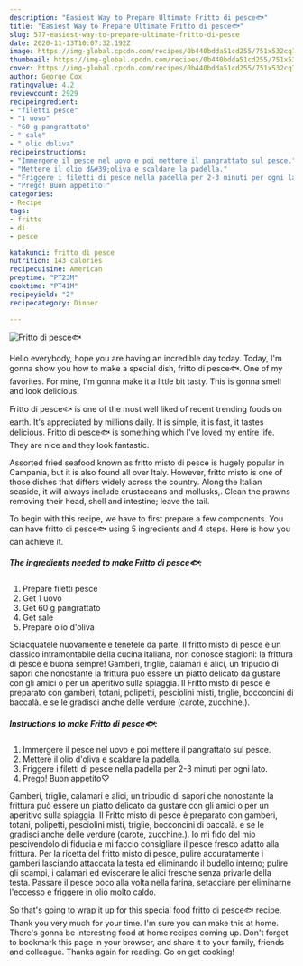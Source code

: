 ```yaml
---
description: "Easiest Way to Prepare Ultimate Fritto di pesce🐟"
title: "Easiest Way to Prepare Ultimate Fritto di pesce🐟"
slug: 577-easiest-way-to-prepare-ultimate-fritto-di-pesce
date: 2020-11-13T10:07:32.192Z
image: https://img-global.cpcdn.com/recipes/0b440bdda51cd255/751x532cq70/fritto-di-pesce🐟-recipe-main-photo.jpg
thumbnail: https://img-global.cpcdn.com/recipes/0b440bdda51cd255/751x532cq70/fritto-di-pesce🐟-recipe-main-photo.jpg
cover: https://img-global.cpcdn.com/recipes/0b440bdda51cd255/751x532cq70/fritto-di-pesce🐟-recipe-main-photo.jpg
author: George Cox
ratingvalue: 4.2
reviewcount: 2929
recipeingredient:
- "filetti pesce"
- "1 uovo"
- "60 g pangrattato"
- " sale"
- " olio doliva"
recipeinstructions:
- "Immergere il pesce nel uovo e poi mettere il pangrattato sul pesce."
- "Mettere il olio d&#39;oliva e scaldare la padella."
- "Friggere i filetti di pesce nella padella per 2-3 minuti per ogni lato."
- "Prego! Buon appetito♡"
categories:
- Recipe
tags:
- fritto
- di
- pesce

katakunci: fritto di pesce 
nutrition: 143 calories
recipecuisine: American
preptime: "PT23M"
cooktime: "PT41M"
recipeyield: "2"
recipecategory: Dinner

---
```



![Fritto di pesce🐟](https://img-global.cpcdn.com/recipes/0b440bdda51cd255/751x532cq70/fritto-di-pesce🐟-recipe-main-photo.jpg)

Hello everybody, hope you are having an incredible day today. Today, I'm gonna show you how to make a special dish, fritto di pesce🐟. One of my favorites. For mine, I'm gonna make it a little bit tasty. This is gonna smell and look delicious.

Fritto di pesce🐟 is one of the most well liked of recent trending foods on earth. It's appreciated by millions daily. It is simple, it is fast, it tastes delicious. Fritto di pesce🐟 is something which I've loved my entire life. They are nice and they look fantastic.

Assorted fried seafood known as fritto misto di pesce is hugely popular in Campania, but it is also found all over Italy. However, fritto misto is one of those dishes that differs widely across the country. Along the Italian seaside, it will always include crustaceans and mollusks,. Clean the prawns removing their head, shell and intestine; leave the tail.


To begin with this recipe, we have to first prepare a few components. You can have fritto di pesce🐟 using 5 ingredients and 4 steps. Here is how you can achieve it.

<!--inarticleads1-->

##### The ingredients needed to make Fritto di pesce🐟:

1. Prepare filetti pesce
1. Get 1 uovo
1. Get 60 g pangrattato
1. Get  sale
1. Prepare  olio d&#39;oliva


Sciacquatele nuovamente e tenetele da parte. Il fritto misto di pesce è un classico intramontabile della cucina italiana, non conosce stagioni: la frittura di pesce è buona sempre! Gamberi, triglie, calamari e alici, un tripudio di sapori che nonostante la frittura può essere un piatto delicato da gustare con gli amici o per un aperitivo sulla spiaggia. Il Fritto misto di pesce è preparato con gamberi, totani, polipetti, pesciolini misti, triglie, bocconcini di baccalà. e se le gradisci anche delle verdure (carote, zucchine.). 

<!--inarticleads2-->

##### Instructions to make Fritto di pesce🐟:

1. Immergere il pesce nel uovo e poi mettere il pangrattato sul pesce.
1. Mettere il olio d&#39;oliva e scaldare la padella.
1. Friggere i filetti di pesce nella padella per 2-3 minuti per ogni lato.
1. Prego! Buon appetito♡


Gamberi, triglie, calamari e alici, un tripudio di sapori che nonostante la frittura può essere un piatto delicato da gustare con gli amici o per un aperitivo sulla spiaggia. Il Fritto misto di pesce è preparato con gamberi, totani, polipetti, pesciolini misti, triglie, bocconcini di baccalà. e se le gradisci anche delle verdure (carote, zucchine.). Io mi fido del mio pescivendolo di fiducia e mi faccio consigliare il pesce fresco adatto alla frittura. Per la ricetta del fritto misto di pesce, pulire accuratamente i gamberi lasciando attaccata la testa ed eliminando il budello interno; pulire gli scampi, i calamari ed eviscerare le alici fresche senza privarle della testa. Passare il pesce poco alla volta nella farina, setacciare per eliminarne l&#39;eccesso e friggere in olio molto caldo. 

So that's going to wrap it up for this special food fritto di pesce🐟 recipe. Thank you very much for your time. I'm sure you can make this at home. There's gonna be interesting food at home recipes coming up. Don't forget to bookmark this page in your browser, and share it to your family, friends and colleague. Thanks again for reading. Go on get cooking!
